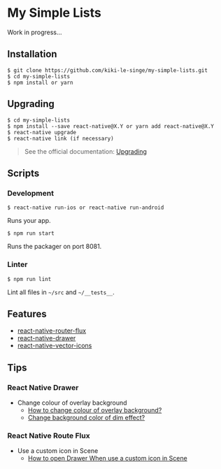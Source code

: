 # My Simple Lists

Work in progress...

## Installation

```shell
$ git clone https://github.com/kiki-le-singe/my-simple-lists.git
$ cd my-simple-lists
$ npm install or yarn
```

## Upgrading

```shell
$ cd my-simple-lists
$ npm install --save react-native@X.Y or yarn add react-native@X.Y
$ react-native upgrade
$ react-native link (if necessary)
```

> See the official documentation: [Upgrading](https://facebook.github.io/react-native/docs/upgrading.html)

## Scripts

### Development

```shell
$ react-native run-ios or react-native run-android
```

Runs your app.

```shell
$ npm run start
```

Runs the packager on port 8081.

### Linter

```shell
$ npm run lint
```

Lint all files in `~/src` and `~/__tests__`.


## Features
* [react-native-router-flux](https://github.com/aksonov/react-native-router-flux)
* [react-native-drawer](https://github.com/root-two/react-native-drawer)
* [react-native-vector-icons](https://github.com/oblador/react-native-vector-icons)


## Tips

### React Native Drawer

* Change colour of overlay background
  * [How to change colour of overlay background?](https://github.com/root-two/react-native-drawer/issues/231)
  * [Change background color of dim effect?](https://github.com/root-two/react-native-drawer/issues/162)

### React Native Route Flux

* Use a custom icon in Scene
  * [How to open Drawer When use a custom icon in Scene](https://github.com/aksonov/react-native-router-flux/issues/1101)
